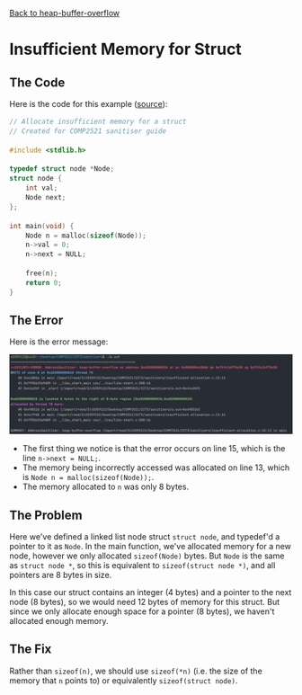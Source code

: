 [Back to heap-buffer-overflow](..)

# Insufficient Memory for Struct

## The Code

Here is the code for this example ([source](insufficient-allocation.c)):

```c
// Allocate insufficient memory for a struct
// Created for COMP2521 sanitiser guide

#include <stdlib.h>

typedef struct node *Node;
struct node {
    int val;
    Node next;
};

int main(void) {
    Node n = malloc(sizeof(Node));
    n->val = 0;
    n->next = NULL;
    
    free(n);
    return 0;
}

```

## The Error

Here is the error message:

![error message](error.png)

- The first thing we notice is that the error occurs on line 15, which is the line `n->next = NULL;`.
- The memory being incorrectly accessed was allocated on line 13, which is `Node n = malloc(sizeof(Node));`.
- The memory allocated to `n` was only 8 bytes.

## The Problem

Here we've defined a linked list node struct `struct node`, and typedef'd a pointer to it as `Node`. In the main function, we've allocated memory for a new node, however we only allocated `sizeof(Node)` bytes. But `Node` is the same as `struct node *`, so this is equivalent to `sizeof(struct node *)`, and all pointers are 8 bytes in size.

In this case our struct contains an integer (4 bytes) and a pointer to the next node (8 bytes), so we would need 12 bytes of memory for this struct. But since we only allocate enough space for a pointer (8 bytes), we haven't allocated enough memory.

## The Fix

Rather than `sizeof(n)`, we should use `sizeof(*n)` (i.e. the size of the memory that `n` points to) or equivalently `sizeof(struct node)`.
